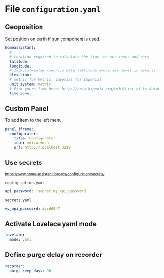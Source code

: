# File `configuration.yaml`

## Geoposition
Set position on earth if [sun](https://www.home-assistant.io/components/sun/) component is used.
````yaml
homeassistant:
  # ...
  # Location required to calculate the time the sun rises and sets
  latitude: 
  longitude: 
  # Impacts weather/sunrise data (altitude above sea level in meters)
  elevation: 
  # metric for Metric, imperial for Imperial
  unit_system: metric
  # Pick yours from here: http://en.wikipedia.org/wiki/List_of_tz_database_time_zones
  time_zone: 
````

## Custom Panel
To add item to the left menu.
````yaml
panel_iframe:
  configurator:
    title: Configurator
    icon: mdi:wrench
    url: http://localhost:3218
````

## Use secrets
<small>https://www.home-assistant.io/docs/configuration/secrets/</small>  

`configuration.yaml`
```yaml
api_password: !secret my_api_password
```
`secrets.yaml`
````yaml
my_api_password: abcd6547
````

## Activate Lovelace yaml mode
````yaml
lovelace:
  mode: yaml
````

## Define purge delay on recorder
````yaml
recorder:
  purge_keep_days: 90
````
